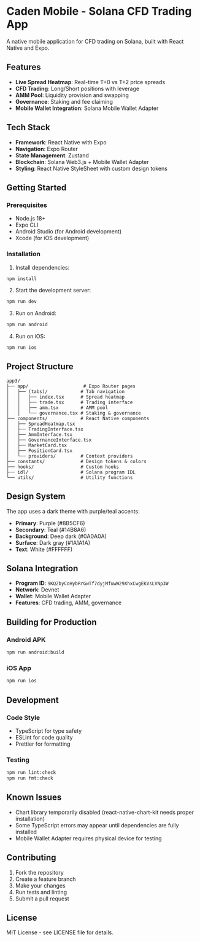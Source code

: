# Caden Mobile - Solana CFD Trading App

A native mobile application for CFD trading on Solana, built with React Native and Expo.

## Features

- **Live Spread Heatmap**: Real-time T+0 vs T+2 price spreads
- **CFD Trading**: Long/Short positions with leverage
- **AMM Pool**: Liquidity provision and swapping
- **Governance**: Staking and fee claiming
- **Mobile Wallet Integration**: Solana Mobile Wallet Adapter

## Tech Stack

- **Framework**: React Native with Expo
- **Navigation**: Expo Router
- **State Management**: Zustand
- **Blockchain**: Solana Web3.js + Mobile Wallet Adapter
- **Styling**: React Native StyleSheet with custom design tokens

## Getting Started

### Prerequisites

- Node.js 18+
- Expo CLI
- Android Studio (for Android development)
- Xcode (for iOS development)

### Installation

1. Install dependencies:
```bash
npm install
```

2. Start the development server:
```bash
npm run dev
```

3. Run on Android:
```bash
npm run android
```

4. Run on iOS:
```bash
npm run ios
```

## Project Structure

```
app3/
├── app/                    # Expo Router pages
│   ├── (tabs)/            # Tab navigation
│   │   ├── index.tsx      # Spread heatmap
│   │   ├── trade.tsx      # Trading interface
│   │   ├── amm.tsx        # AMM pool
│   │   └── governance.tsx # Staking & governance
├── components/            # React Native components
│   ├── SpreadHeatmap.tsx
│   ├── TradingInterface.tsx
│   ├── AmmInterface.tsx
│   ├── GovernanceInterface.tsx
│   ├── MarketCard.tsx
│   ├── PositionCard.tsx
│   └── providers/         # Context providers
├── constants/             # Design tokens & colors
├── hooks/                 # Custom hooks
├── idl/                   # Solana program IDL
└── utils/                 # Utility functions
```

## Design System

The app uses a dark theme with purple/teal accents:

- **Primary**: Purple (#8B5CF6)
- **Secondary**: Teal (#14B8A6)
- **Background**: Deep dark (#0A0A0A)
- **Surface**: Dark gray (#1A1A1A)
- **Text**: White (#FFFFFF)

## Solana Integration

- **Program ID**: `9KQZbyCoHybRrGwTf7dyjMfuwW29XhxCwgEKVsLVNp3W`
- **Network**: Devnet
- **Wallet**: Mobile Wallet Adapter
- **Features**: CFD trading, AMM, governance

## Building for Production

### Android APK

```bash
npm run android:build
```

### iOS App

```bash
npm run ios
```

## Development

### Code Style

- TypeScript for type safety
- ESLint for code quality
- Prettier for formatting

### Testing

```bash
npm run lint:check
npm run fmt:check
```

## Known Issues

- Chart library temporarily disabled (react-native-chart-kit needs proper installation)
- Some TypeScript errors may appear until dependencies are fully installed
- Mobile Wallet Adapter requires physical device for testing

## Contributing

1. Fork the repository
2. Create a feature branch
3. Make your changes
4. Run tests and linting
5. Submit a pull request

## License

MIT License - see LICENSE file for details.